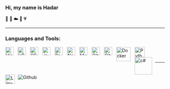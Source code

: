 ### Hi,  my name is Hadar 
🦋 🌈 ☁️ 🌻 💗

---
### Languages and Tools:

<img align="left" alt="Visual Studio Code" width="26px" src="https://cdn.jsdelivr.net/gh/devicons/devicon/icons/vscode/vscode-original.svg" style="padding-right:10px;" />
<img align="left" alt="HTML5" width="26px" src="https://cdn.jsdelivr.net/gh/devicons/devicon/icons/html5/html5-original.svg" style="padding-right:10px;" />
<img align="left" alt="CSS3" width="26px" src="https://cdn.jsdelivr.net/gh/devicons/devicon/icons/css3/css3-original.svg" style="padding-right:10px;" />
<img align="left" alt="JavaScript" width="26px" src="https://cdn.jsdelivr.net/gh/devicons/devicon/icons/javascript/javascript-original.svg" style="padding-right:10px;" />
<img align="left" alt="React" width="26px" src="https://cdn.jsdelivr.net/gh/devicons/devicon/icons/react/react-original.svg" style="padding-right:10px;" />
<img align="left" alt="Node.js" width="26px" src="https://cdn.jsdelivr.net/gh/devicons/devicon/icons/nodejs/nodejs-original.svg" style="padding-right:10px;" />
<img align="left" alt="MongoDB" width="26px" src="https://cdn.jsdelivr.net/gh/devicons/devicon/icons/mongodb/mongodb-original.svg" style="padding-right:10px;" />
<img align="left" alt="Git" width="26px" src="https://cdn.jsdelivr.net/gh/devicons/devicon/icons/git/git-original.svg" style="padding-right:10px;" />
<img align="left" alt="GitHub" width="26px" src="https://user-images.githubusercontent.com/3369400/139448065-39a229ba-4b06-434b-bc67-616e2ed80c8f.png" style="padding-right:10px;" />
<img align="left" alt="Docker" width="45px" src="https://developers.redhat.com/sites/default/files/styles/article_feature/public/blog/2015/01/docker-whale-home-logo.png?itok=nf2cLFMc" style="padding-right:10px;" />
<img align="left" alt="Python" width="32px" src="https://user-images.githubusercontent.com/125987820/231272066-5a3f5d8b-2d66-43df-8511-28d8631a3751.png" style="padding-right:7px;" />
<img align="left" alt="c#" width="55px" src="https://www.codeguru.com/wp-content/uploads/2021/08/C-Sharp-Tutorials.png" style="padding-right:7px;" />
<img align="left" alt="Linux" width="30px" src="https://cdn-icons-png.flaticon.com/512/6124/6124995.png" style="padding-right:7px;" />

<br/>
<br/>

--- 
<img align="left" alt="Github" src="https://github-readme-stats.codestacker.vercel.app/api=queenHadar$show_icons=true&hide_border=true" />

